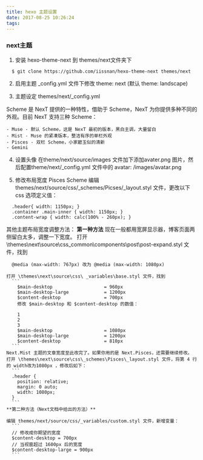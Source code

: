 ```yaml
---
title: hexo 主题设置
date: 2017-08-25 10:26:24
tags:
---
```


### next主题

1. 安装 hexo-theme-next 到 themes/next文件夹下
  ```
    $ git clone https://github.com/iissnan/hexo-theme-next themes/next
  ```
2. 启用主题
  _config.yml 文件下修改 theme: next (默认 theme: landscape)

3. 主题设定 themes/next/_config.yml
  
  Scheme 是 NexT 提供的一种特性，借助于 Scheme，NexT 为你提供多种不同的外观。目前 NexT 支持三种 Scheme：

    - Muse - 默认 Scheme，这是 NexT 最初的版本，黑白主调，大量留白
    - Mist - Muse 的紧凑版本，整洁有序的单栏外观
    - Pisces - 双栏 Scheme，小家碧玉似的清新
    - Gemini

4. 设置头像
  在theme/next/source/images 文件加下添加avater.png 图片，然后配置theme/next/_config.yml 文件中的 avatar: /images/avatar.png

5. 修改布局宽度
  Pisces Scheme 编辑 themes/next/source/css/_schemes/Picses/_layout.styl 文件，更改以下 css 选项定义值：

  ```
    .header{ width: 1150px; }
    .container .main-inner { width: 1150px; }
    .content-wrap { width: calc(100% - 260px); }
  ```

  其他主题布局宽度调整方法：
    **第一种方法**
    现在一般都用宽屏显示器，博客页面两侧留白太多，调整一下宽度。
    打开 \themes\next\source\css\_common\components\post\post-expand.styl 文件，找到

      @media (max-width: 767px) 改为 @media (max-width: 1080px)
    
    打开 \themes\next\source\css\ _variables\base.styl 文件，找到
      ```
        $main-desktop                   = 960px
        $main-desktop-large             = 1200px
        $content-desktop                = 700px
        修改 $main-desktop 和 $content-desktop 的数值：

        1
        2
        3
        $main-desktop                   = 1080px
        $main-desktop-large             = 1200px
        $content-desktop                = 810px
      ```
    Next.Mist 主题的文章宽度至此改完了。如果你用的是 Next.Pisces，还需要继续修改。
    打开 \themes\next\source\css\_schemes\Pisces\_layout.styl 文件，将第 4 行的 width改为1080px ，修改后如下：
      ```
      .header {
        position: relative;
        margin: 0 auto;
        width: 1080px;
      }
      ```
    **第二种方法（Next文档中给出的方法）**
    
    编辑 themes/next/source/css/_variables/custom.styl 文件，新增变量：
      ```
      // 修改成你期望的宽度
      $content-desktop = 700px
      // 当视窗超过 1600px 后的宽度
      $content-desktop-large = 900px
      ```


 